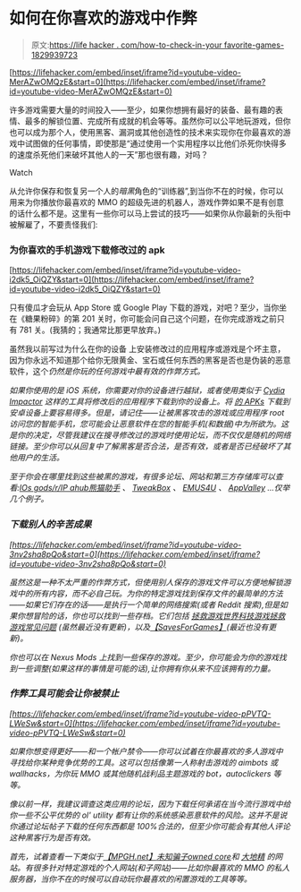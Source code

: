# 如何在你喜欢的游戏中作弊

> 原文:[https://life hacker . com/how-to-check-in-your favorite-games-1829939723](https://lifehacker.com/how-to-cheat-in-your-favorite-games-1829939723)

 [https://lifehacker.com/embed/inset/iframe?id=youtube-video-MerAZwOMQzE&start=0](https://lifehacker.com/embed/inset/iframe?id=youtube-video-MerAZwOMQzE&start=0) 

许多游戏需要大量的时间投入——至少，如果你想拥有最好的装备、最有趣的表情、最多的解锁位置、完成所有成就的机会等等。虽然你可以公平地玩游戏，但你也可以成为那个人，使用黑客、漏洞或其他创造性的技术来实现你在你最喜欢的游戏中试图做的任何事情，即使那是“通过使用一个实用程序以比他们杀死你快得多的速度杀死他们来破坏其他人的一天”那也很有趣，对吗？

Watch

从允许你保存和恢复另一个人的*暗黑*角色的“训练器”,到当你不在的时候，你可以用来为你播放你最喜欢的 MMO 的超级先进的机器人，游戏作弊如果不是有创意的话什么都不是。这里有一些你可以马上尝试的技巧——如果你从你最新的头衔中被解雇了，不要责怪我们:

### 为你喜欢的手机游戏下载修改过的 apk

 [https://lifehacker.com/embed/inset/iframe?id=youtube-video-i2dk5_OiQZY&start=0](https://lifehacker.com/embed/inset/iframe?id=youtube-video-i2dk5_OiQZY&start=0) 

只有傻瓜才会玩从 App Store 或 Google Play 下载的游戏，对吧？至少，当你坐在《糖果粉碎》的第 201 关时，你可能会问自己这个问题，在你完成游戏之前只有 781 关。(我猜的；我通常比那更早放弃。)

虽然我以前写过为什么在你的设备 上安装修改过的应用程序或游戏是个坏主意，因为你永远不知道那个给你无限黄金、宝石或任何东西的黑客是否也是伪装的恶意软件，这个*仍然是你玩的任何游戏中最有效的作弊方式。*

*如果你使用的是 iOS 系统，你需要对你的设备进行越狱，或者使用类似于 [Cydia Impactor](http://www.cydiaimpactor.com/) 这样的工具将修改后的应用程序下载到你的设备上。将 [的 APKs](https://www.xda-developers.com/sideload-apps-how-to/) 下载到安卓设备上要容易得多。但是，请记住——让被黑客攻击的游戏或应用程序 root 访问您的智能手机，您可能会让恶意软件在您的智能手机(和数据)中为所欲为。这是你的决定，尽管我建议在搜寻修改过的游戏时使用论坛，而不仅仅是随机的网络链接。至少你可以从回复中了解黑客是否合法，是否有效，或者是否已经破坏了其他用户的生活。*

*至于你会在哪里找到这些被黑的游戏，有很多论坛、网站和第三方存储库可以查看:[IOs gods](https://iosgods.com/)[/r/IP ahub](https://www.reddit.com/r/iPAHub/)[熊猫助手](http://www.pandahelp.vip/) 、 [TweakBox](https://www.tweakboxapp.com/) 、 [EMUS4U](https://emus4udownload.org/) 、 [AppValley](https://appvalley.vip) ...仅举几个例子。*

### *下载别人的辛苦成果*

 *[https://lifehacker.com/embed/inset/iframe?id=youtube-video-3nv2sha8pQo&start=0](https://lifehacker.com/embed/inset/iframe?id=youtube-video-3nv2sha8pQo&start=0)* 

*虽然这是一种不太严重的作弊方式，但使用别人保存的游戏文件可以方便地解锁游戏中的所有内容，而不必自己玩。为你的特定游戏找到保存文件的最简单的方法——如果它们存在的话——是执行一个简单的网络搜索(或者 Reddit 搜索),但是如果你想冒险的话，你也可以找到一些存档。它们包括 [拯救游戏世界](http://www.savegameworld.com/)[科技游戏](https://www.thetechgame.com/Downloads.html)[拯救游戏常见问题](http://savegamefaq.com/) (虽然最近没有更新)，以及[【SavesForGames】](https://savesforgames.com/)(最近也没有更新)。*

*你也可以在 Nexus Mods 上找到一些保存的游戏。至少，你可能会为你的游戏找到一些调整(如果这样的事情是可能的话),让你拥有你从来不应该拥有的力量。*

### *作弊工具可能会让你被禁止*

 *[https://lifehacker.com/embed/inset/iframe?id=youtube-video-pPVTQ-LWeSw&start=0](https://lifehacker.com/embed/inset/iframe?id=youtube-video-pPVTQ-LWeSw&start=0)* 

*如果你想变得更好——和一个帐户禁令——你可以试着在你最喜欢的多人游戏中寻找给你某种竞争优势的工具。这可以包括像第一人称射击游戏的 aimbots 或 wallhacks，为你玩 MMO 或其他随机战利品主题游戏的 bot，autoclickers 等等。*

*像以前一样，我建议调查这类应用的论坛，因为下载任何承诺在当今流行游戏中给你一些不公平优势的 ol' utility 都有让你的系统感染恶意软件的风险。这并不是说你通过论坛帖子下载的任何东西都是 100%合法的，但至少你可能会有其他人评论这种黑客行为是否有效。*

*首先，试着查看一下类似于[【MPGH.net】](https://www.mpgh.net/forum/forumdisplay.php?f=147)[未知骗子](https://www.unknowncheats.me/forum/index.php)[owned core](https://www.ownedcore.com/forums/mmo/)和 [大地精](https://forum.macrogoblin.com/) 的网站。有很多针对特定游戏的个人网站(和子网站)——比如你最喜欢的 MMO 的私人服务器，当你不在的时候可以自动玩你最喜欢的闲置游戏的工具等等。*